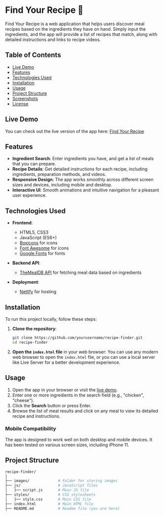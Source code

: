# Find Your Recipe 🍲

Find Your Recipe is a web application that helps users discover meal recipes based on the ingredients they have on hand. Simply input the ingredients, and the app will provide a list of recipes that match, along with detailed instructions and links to recipe videos.

## Table of Contents
- [Live Demo](#live-demo)
- [Features](#features)
- [Technologies Used](#technologies-used)
- [Installation](#installation)
- [Usage](#usage)
- [Project Structure](#project-structure)
- [Screenshots](#screenshots)
- [License](#license)

## Live Demo
You can check out the live version of the app here: [Find Your Recipe](https://recipefinde.netlify.app/)

## Features
- **Ingredient Search**: Enter ingredients you have, and get a list of meals that you can prepare.
- **Recipe Details**: Get detailed instructions for each recipe, including ingredients, preparation methods, and videos.
- **Responsive Design**: The app works smoothly across different screen sizes and devices, including mobile and desktop.
- **Interactive UI**: Smooth animations and intuitive navigation for a pleasant user experience.
  
## Technologies Used
- **Frontend**:
  - HTML5, CSS3
  - JavaScript (ES6+)
  - [Boxicons](https://boxicons.com/) for icons
  - [Font Awesome](https://fontawesome.com/) for icons
  - [Google Fonts](https://fonts.google.com/) for fonts

- **Backend API**:
  - [TheMealDB API](https://www.themealdb.com/) for fetching meal data based on ingredients

- **Deployment**:
  - [Netlify](https://www.netlify.com/) for hosting

## Installation
To run this project locally, follow these steps:

1. **Clone the repository**:
    ```bash
    git clone https://github.com/yourusername/recipe-finder.git
    cd recipe-finder
    ```

2. **Open the `index.html` file** in your web browser:
    You can use any modern web browser to open the `index.html` file, or you can use a local server like Live Server for a better development experience.

## Usage
1. Open the app in your browser or visit the [live demo](https://find-your-recipee.netlify.app/).
2. Enter one or more ingredients in the search field (e.g., "chicken", "cheese").
3. Click the **Search** button or press Enter.
4. Browse the list of meal results and click on any meal to view its detailed recipe and instructions.

### Mobile Compatibility
The app is designed to work well on both desktop and mobile devices. It has been tested on various screen sizes, including iPhone 11.

## Project Structure
```bash
recipe-finder/
│
├── images/             # Folder for storing images
├── js/                 # JavaScript files
│   ├── script.js       # Main JS file
├── styles/             # CSS stylesheets
│   ├── style.css       # Main CSS file
├── index.html          # Main HTML file
├── README.md           # Readme file (you are here)
